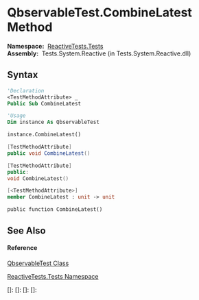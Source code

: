 # QbservableTest.CombineLatest Method

**Namespace:**  [ReactiveTests.Tests](ReactiveTests.Tests\ReactiveTests.Tests.md)  
**Assembly:**  Tests.System.Reactive (in Tests.System.Reactive.dll)

## Syntax

```vb
'Declaration
<TestMethodAttribute> _
Public Sub CombineLatest
```

```vb
'Usage
Dim instance As QbservableTest

instance.CombineLatest()
```

```csharp
[TestMethodAttribute]
public void CombineLatest()
```

```c++
[TestMethodAttribute]
public:
void CombineLatest()
```

```fsharp
[<TestMethodAttribute>]
member CombineLatest : unit -> unit 
```

```jscript
public function CombineLatest()
```

## See Also

#### Reference

[QbservableTest Class](QbservableTest\QbservableTest.md)

[ReactiveTests.Tests Namespace](ReactiveTests.Tests\ReactiveTests.Tests.md)

[]: 
[]: 
[]: 
[]: 